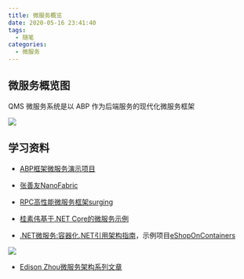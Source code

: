 ```yaml
---
title: 微服务概览
date: 2020-05-16 23:41:40
tags:
  - 随笔
categories:
  - 微服务
---
```


## 微服务概览图

QMS 微服务系统是以 ABP 作为后端服务的现代化微服务框架

![](https://cdn.jsdelivr.net/gh/uncmd/MyResource/Hexo/images/MicroService.png)

## 学习资料

* [ABP框架微服务演示项目](https://github.com/abpframework/abp/tree/master/samples/MicroserviceDemo)

* [张善友NanoFabric](https://github.com/geffzhang/NanoFabric)

* [RPC高性能微服务框架surging](https://github.com/dotnetcore/surging)

* [桂素伟基于.NET Core的微服务示例](https://github.com/axzxs2001/HisMicroserviceSample)

* [.NET微服务:容器化.NET引用架构指南](http://aka.ms/MicroservicesEbook)，示例项目[eShopOnContainers](https://github.com/dotnet-architecture/eShopOnContainers)

![](https://cdn.jsdelivr.net/gh/uncmd/MyResource/Hexo/images/eShopBook.png)

* [Edison Zhou微服务架构系列文章](https://www.cnblogs.com/edisonchou/p/dotnetcore_microservice_foundation_blogs_index_final.html)